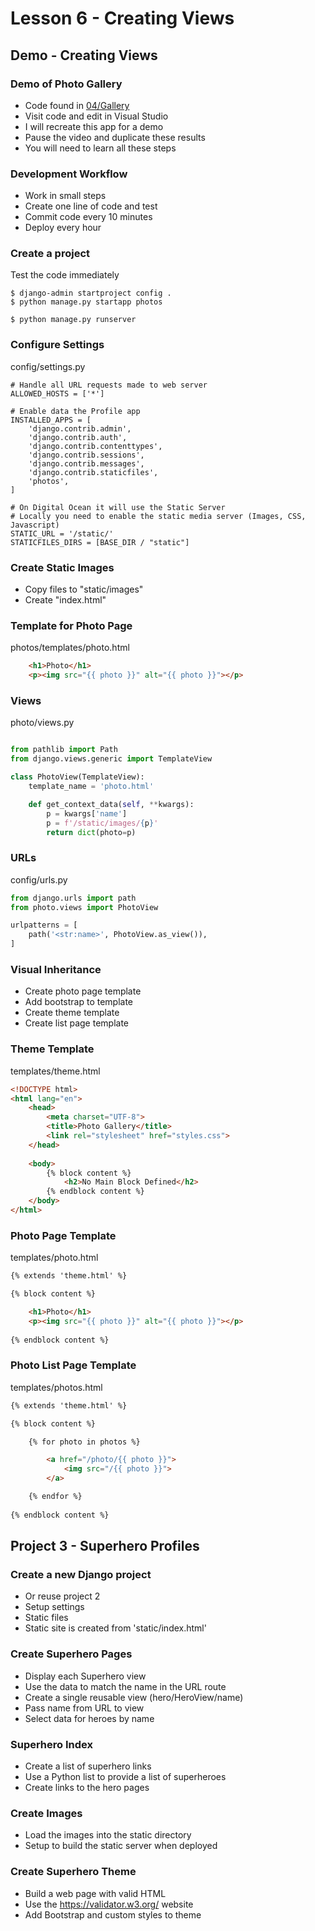 # Lesson 6 - Creating Views

## Demo - Creating Views


### Demo of Photo Gallery
* Code found in [04/Gallery](https://github.com/Mark-Seaman/PythonWebApps/tree/main/04/Gallery)
* Visit code and edit in Visual Studio
* I will recreate this app for a demo
* Pause the video and duplicate these results
* You will need to learn all these steps



### Development Workflow
* Work in small steps
* Create one line of code and test
* Commit code every 10 minutes
* Deploy every hour



### Create a project
Test the code immediately

    $ django-admin startproject config .
    $ python manage.py startapp photos

    $ python manage.py runserver



### Configure Settings
config/settings.py

    # Handle all URL requests made to web server
    ALLOWED_HOSTS = ['*']

    # Enable data the Profile app
    INSTALLED_APPS = [
        'django.contrib.admin',
        'django.contrib.auth',
        'django.contrib.contenttypes',
        'django.contrib.sessions',
        'django.contrib.messages',
        'django.contrib.staticfiles',
        'photos',
    ]    

    # On Digital Ocean it will use the Static Server
    # Locally you need to enable the static media server (Images, CSS, Javascript)
    STATIC_URL = '/static/'
    STATICFILES_DIRS = [BASE_DIR / "static"]



### Create Static Images

* Copy files to "static/images"
* Create "index.html"



### Template for Photo Page

photos/templates/photo.html


```html
    <h1>Photo</h1>
    <p><img src="{{ photo }}" alt="{{ photo }}"></p>
```


### Views

photo/views.py

```python

from pathlib import Path
from django.views.generic import TemplateView

class PhotoView(TemplateView):
    template_name = 'photo.html'

    def get_context_data(self, **kwargs):
        p = kwargs['name']
        p = f'/static/images/{p}'
        return dict(photo=p)
```


### URLs

config/urls.py

```python
from django.urls import path
from photo.views import PhotoView

urlpatterns = [
    path('<str:name>', PhotoView.as_view()),
]
```



### Visual Inheritance
* Create photo page template
* Add bootstrap to template
* Create theme template
* Create list page template



### Theme Template

templates/theme.html

```html
<!DOCTYPE html>
<html lang="en">
    <head>
        <meta charset="UTF-8">
        <title>Photo Gallery</title>
        <link rel="stylesheet" href="styles.css">
    </head>
    
    <body>
        {% block content %}
            <h2>No Main Block Defined</h2>
        {% endblock content %}
    </body>
</html>
```



### Photo Page Template

templates/photo.html

```html
{% extends 'theme.html' %}

{% block content %}

    <h1>Photo</h1>
    <p><img src="{{ photo }}" alt="{{ photo }}"></p>
    
{% endblock content %}
```



### Photo List Page Template

templates/photos.html

```html
{% extends 'theme.html' %}

{% block content %}

    {% for photo in photos %}

        <a href="/photo/{{ photo }}">
            <img src="/{{ photo }}">
        </a>

    {% endfor %}
    
{% endblock content %}
```


## Project 3 - Superhero Profiles

### Create a new Django project
* Or reuse project 2
* Setup settings
* Static files 
* Static site is created from 'static/index.html'



### Create Superhero Pages
* Display each Superhero view
* Use the data to match the name in the URL route
* Create a single reusable view (hero/HeroView/name)
* Pass name from URL to view
* Select data for heroes by name



### Superhero Index
* Create a list of superhero links
* Use a Python list to provide a list of superheroes
* Create links to the hero pages



### Create Images 
* Load the images into the static directory
* Setup to build the static server when deployed



### Create Superhero Theme
* Build a web page with valid HTML
* Use the https://validator.w3.org/ website
* Add Bootstrap and custom styles to theme


